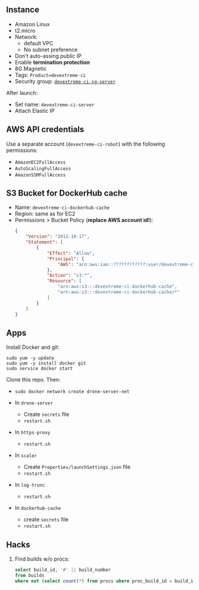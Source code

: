 ## Instance

- Amazon Linux
- t2.micro
- Network:
    - default VPC
    - No subnet preference
- Don't auto-assing public IP
- Enable **termination protection**
- 8G Magnetic
- Tags: `Product=devextreme-ci`
- Security group: [`devextreme-ci-sg-server`](../security-groups.md)

After launch:

- Set name: `devextreme-ci-server`
- Attach Elastic IP

## AWS API credentials

Use a separate account (`devextreme-ci-robot`) with the following permissions:

- `AmazonEC2FullAccess`
- `AutoScalingFullAccess`
- `AmazonSSMFullAccess`

## S3 Bucket for DockerHub cache

- Name: `devextreme-ci-dockerhub-cache`
- Region: same as for EC2
- Permissions > Bucket Policy (**replace AWS account id!**):
    ```json
    {
        "Version": "2012-10-17",
        "Statement": [
            {
                "Effect": "Allow",
                "Principal": {
                    "AWS": "arn:aws:iam::????????????:user/devextreme-ci-robot"
                },
                "Action": "s3:*",
                "Resource": [
                    "arn:aws:s3:::devextreme-ci-dockerhub-cache",
                    "arn:aws:s3:::devextreme-ci-dockerhub-cache/*"
                ]
            }
        ]
    }
    ```

## Apps

Install Docker and git:

```
sudo yum -y update
sudo yum -y install docker git
sudo service docker start
```

Clone this repo. Then:

- `sudo docker network create drone-server-net`

- In `drone-server`
    - Create `secrets` file
    - `restart.sh`

- In `https-proxy`
    - `restart.sh`

- In `scaler`
    - Create `Properties/launchSettings.json` file
    - `restart.sh`

- In `log-trunc`
    - `restart.sh`

- In `dockerhub-cache`
    - create `secrets` file
    - `restart.sh`

## Hacks

1. Find builds w/o procs:

    ```sql
    select build_id, '#' || build_number 
    from builds
    where not (select count(*) from procs where proc_build_id = build_id);    
    ```
